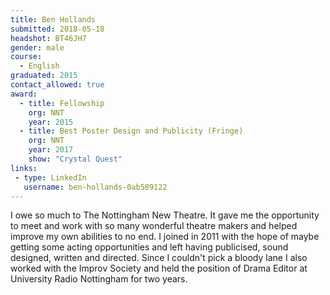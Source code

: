 ```yaml
---
title: Ben Hollands
submitted: 2018-05-18
headshot: BT46JH7
gender: male
course:
  - English
graduated: 2015
contact_allowed: true
award:
  - title: Fellowship
    org: NNT
    year: 2015
  - title: Best Poster Design and Publicity (Fringe)
    org: NNT
    year: 2017 
    show: "Crystal Quest"
links:
 - type: LinkedIn
   username: ben-hollands-0ab589122
---
```


I owe so much to The Nottingham New Theatre. It gave me the opportunity to meet and work with so many wonderful theatre makers and helped improve my own abilities to no end. I joined in 2011 with the hope of maybe getting some acting opportunities and left having publicised, sound designed, written and directed. Since I couldn't pick a bloody lane I also worked with the Improv Society and held the position of Drama Editor at University Radio Nottingham for two years.
